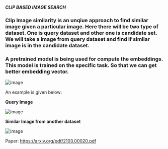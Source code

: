 ***CLIP BASED IMAGE SEARCH***

### Clip Image similarity is an unqiue approach to find similar image given a particular image. Here there will be two type of dataset. One is query dataset and other one is candidate set. We will take a image from query dataset and find if similar image is in the candidate dataset. 

### A pretrained model is being used for compute the embeddings. This model is trained on the specific task. So that we can get better embedding vector. 

![image](https://github.com/RadeenXALNW/CLIP-Image-Similarity/assets/66905164/00fbef93-32bc-4167-86a4-db599fc6e278)


An example is given below:

**Query Image**

![image](https://github.com/RadeenXALNW/CLIP-Image-Similarity/assets/66905164/f169a57c-29c0-4d9a-aa48-d5fb967bd8ad)


**Similar Image from another dataset**

![image](https://github.com/RadeenXALNW/CLIP-Image-Similarity/assets/66905164/d9ef21d3-91d4-4332-9676-fdbf1f39a03f)




Paper: https://arxiv.org/pdf/2103.00020.pdf




